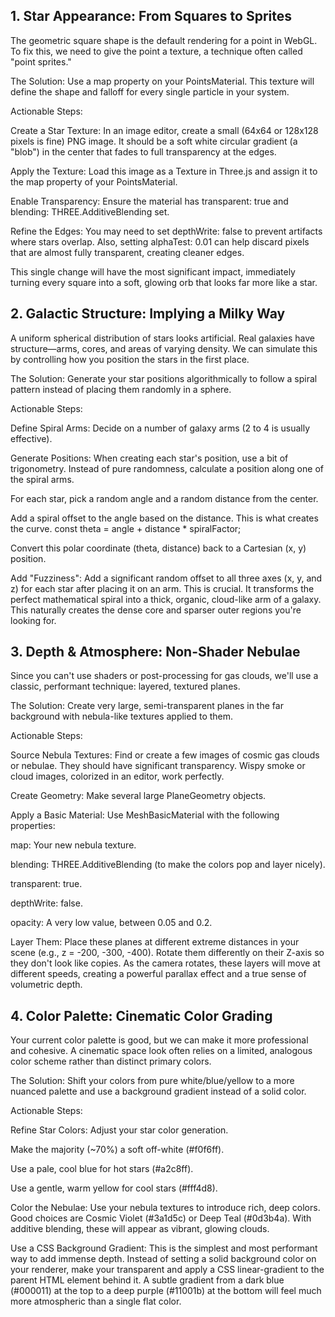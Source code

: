 ## 1. Star Appearance: From Squares to Sprites
The geometric square shape is the default rendering for a point in WebGL. To fix this, we need to give the point a texture, a technique often called "point sprites."

The Solution: Use a map property on your PointsMaterial. This texture will define the shape and falloff for every single particle in your system.

Actionable Steps:

Create a Star Texture: In an image editor, create a small (64x64 or 128x128 pixels is fine) PNG image. It should be a soft white circular gradient (a "blob") in the center that fades to full transparency at the edges.

Apply the Texture: Load this image as a Texture in Three.js and assign it to the map property of your PointsMaterial.

Enable Transparency: Ensure the material has transparent: true and blending: THREE.AdditiveBlending set.

Refine the Edges: You may need to set depthWrite: false to prevent artifacts where stars overlap. Also, setting alphaTest: 0.01 can help discard pixels that are almost fully transparent, creating cleaner edges.

This single change will have the most significant impact, immediately turning every square into a soft, glowing orb that looks far more like a star.

## 2. Galactic Structure: Implying a Milky Way
A uniform spherical distribution of stars looks artificial. Real galaxies have structure—arms, cores, and areas of varying density. We can simulate this by controlling how you position the stars in the first place.

The Solution: Generate your star positions algorithmically to follow a spiral pattern instead of placing them randomly in a sphere.

Actionable Steps:

Define Spiral Arms: Decide on a number of galaxy arms (2 to 4 is usually effective).

Generate Positions: When creating each star's position, use a bit of trigonometry. Instead of pure randomness, calculate a position along one of the spiral arms.

For each star, pick a random angle and a random distance from the center.

Add a spiral offset to the angle based on the distance. This is what creates the curve. const theta = angle + distance * spiralFactor;

Convert this polar coordinate (theta, distance) back to a Cartesian (x, y) position.

Add "Fuzziness": Add a significant random offset to all three axes (x, y, and z) for each star after placing it on an arm. This is crucial. It transforms the perfect mathematical spiral into a thick, organic, cloud-like arm of a galaxy. This naturally creates the dense core and sparser outer regions you're looking for.

## 3. Depth & Atmosphere: Non-Shader Nebulae
Since you can't use shaders or post-processing for gas clouds, we'll use a classic, performant technique: layered, textured planes.

The Solution: Create very large, semi-transparent planes in the far background with nebula-like textures applied to them.

Actionable Steps:

Source Nebula Textures: Find or create a few images of cosmic gas clouds or nebulae. They should have significant transparency. Wispy smoke or cloud images, colorized in an editor, work perfectly.

Create Geometry: Make several large PlaneGeometry objects.

Apply a Basic Material: Use MeshBasicMaterial with the following properties:

map: Your new nebula texture.

blending: THREE.AdditiveBlending (to make the colors pop and layer nicely).

transparent: true.

depthWrite: false.

opacity: A very low value, between 0.05 and 0.2.

Layer Them: Place these planes at different extreme distances in your scene (e.g., z = -200, -300, -400). Rotate them differently on their Z-axis so they don't look like copies. As the camera rotates, these layers will move at different speeds, creating a powerful parallax effect and a true sense of volumetric depth.

## 4. Color Palette: Cinematic Color Grading
Your current color palette is good, but we can make it more professional and cohesive. A cinematic space look often relies on a limited, analogous color scheme rather than distinct primary colors.

The Solution: Shift your colors from pure white/blue/yellow to a more nuanced palette and use a background gradient instead of a solid color.

Actionable Steps:

Refine Star Colors: Adjust your star color generation.

Make the majority (~70%) a soft off-white (#f0f6ff).

Use a pale, cool blue for hot stars (#a2c8ff).

Use a gentle, warm yellow for cool stars (#fff4d8).

Color the Nebulae: Use your nebula textures to introduce rich, deep colors. Good choices are Cosmic Violet (#3a1d5c) or Deep Teal (#0d3b4a). With additive blending, these will appear as vibrant, glowing clouds.

Use a CSS Background Gradient: This is the simplest and most performant way to add immense depth. Instead of setting a solid background color on your renderer, make your <Canvas> transparent and apply a CSS linear-gradient to the parent HTML element behind it. A subtle gradient from a dark blue (#000011) at the top to a deep purple (#11001b) at the bottom will feel much more atmospheric than a single flat color.